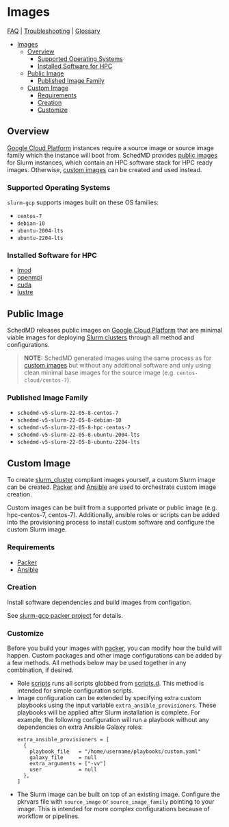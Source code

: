 # Images

[FAQ](./faq.md) | [Troubleshooting](./troubleshooting.md) |
[Glossary](./glossary.md)

<!-- mdformat-toc start --slug=github --no-anchors --maxlevel=6 --minlevel=1 -->

- [Images](#images)
  - [Overview](#overview)
    - [Supported Operating Systems](#supported-operating-systems)
    - [Installed Software for HPC](#installed-software-for-hpc)
  - [Public Image](#public-image)
    - [Published Image Family](#published-image-family)
  - [Custom Image](#custom-image)
    - [Requirements](#requirements)
    - [Creation](#creation)
    - [Customize](#customize)

<!-- mdformat-toc end -->

## Overview

[Google Cloud Platform](./glossary.md#gcp) instances require a source image or
source image family which the instance will boot from. SchedMD provides
[public images](#public-image) for Slurm instances, which contain an HPC
software stack for HPC ready images. Otherwise, [custom images](#custom-image)
can be created and used instead.

### Supported Operating Systems

`slurm-gcp` supports images built on these OS families:

- `centos-7`
- `debian-10`
- `ubuntu-2004-lts`
- `ubuntu-2204-lts`

### Installed Software for HPC

- [lmod](https://lmod.readthedocs.io/en/latest/index.html)
- [openmpi](https://www.open-mpi.org/)
- [cuda](https://developer.nvidia.com/cuda-toolkit)
- [lustre](https://www.lustre.org/)

## Public Image

SchedMD releases public images on [Google Cloud Platform](./glossary.md#gcp)
that are minimal viable images for deploying
[Slurm clusters](./glossary.md#slurm) through all method and configurations.

> **NOTE:** SchedMD generated images using the same process as for
> [custom images](#custom-image) but without any additional software and only
> using clean minimal base images for the source image (e.g.
> `centos-cloud/centos-7`).

### Published Image Family

- `schedmd-v5-slurm-22-05-8-centos-7`
- `schedmd-v5-slurm-22-05-8-debian-10`
- `schedmd-v5-slurm-22-05-8-hpc-centos-7`
- `schedmd-v5-slurm-22-05-8-ubuntu-2004-lts`
- `schedmd-v5-slurm-22-05-8-ubuntu-2204-lts`

## Custom Image

To create [slurm_cluster](../terraform/slurm_cluster/README.md) compliant images
yourself, a custom Slurm image can be created. [Packer](./glossary.md#packer)
and [Ansible](./glossary.md#ansible) are used to orchestrate custom image
creation.

Custom images can be built from a supported private or public image (e.g.
hpc-centos-7, centos-7). Additionally, ansible roles or scripts can be added
into the provisioning process to install custom software and configure the
custom Slurm image.

### Requirements

- [Packer](./glossary.md#packer)
- [Ansible](./glossary.md#ansible)

### Creation

Install software dependencies and build images from configation.

See [slurm-gcp packer project](../packer/README.md) for details.

### Customize

Before you build your images with [packer](./glossary.md#packer), you can modify
how the build will happen. Custom packages and other image configurations can be
added by a few methods. All methods below may be used together in any
combination, if desired.

- Role [scripts](./ansible/roles/scripts) runs all scripts globbed from
  [scripts.d](../ansible/scripts.d). This method is intended for simple
  configuration scripts.
- Image configuration can be extended by specifying extra custom playbooks using
  the input variable `extra_ansible_provisioners`. These playbooks will be
  applied after Slurm installation is complete. For example, the following
  configuration will run a playbook without any dependencies on extra Ansible
  Galaxy roles:
  ```hcl
  extra_ansible_provisioners = [
    {
      playbook_file   = "/home/username/playbooks/custom.yaml"
      galaxy_file     = null
      extra_arguments = ["-vv"]
      user            = null
    },
  ]
  ```
- The Slurm image can be built on top of an existing image. Configure the
  pkrvars file with `source_image` or `source_image_family` pointing to your
  image. This is intended for more complex configurations because of workflow or
  pipelines.
